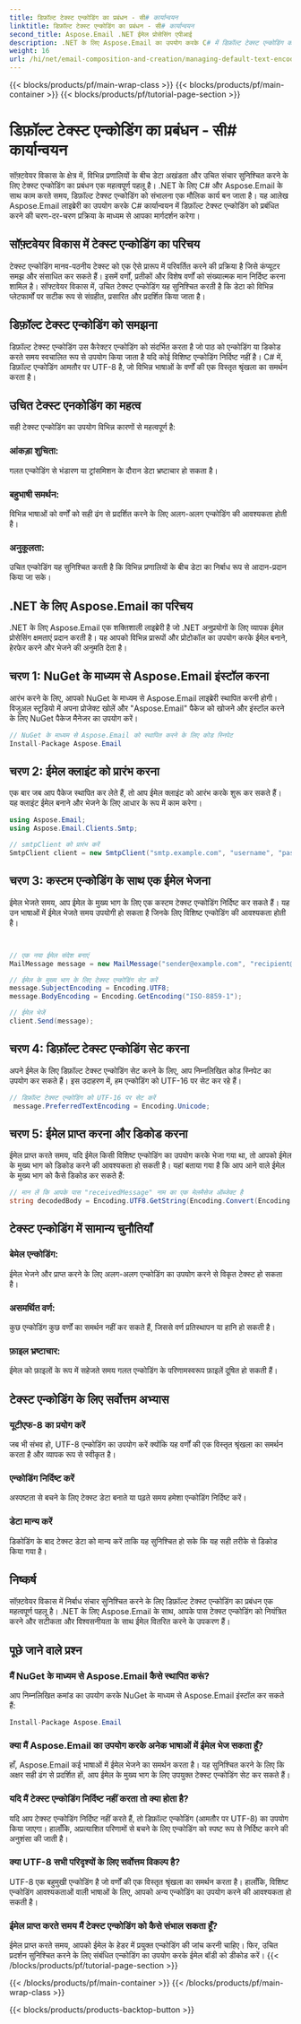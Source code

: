 ```yaml
---
title: डिफ़ॉल्ट टेक्स्ट एन्कोडिंग का प्रबंधन - सी# कार्यान्वयन
linktitle: डिफ़ॉल्ट टेक्स्ट एन्कोडिंग का प्रबंधन - सी# कार्यान्वयन
second_title: Aspose.Email .NET ईमेल प्रोसेसिंग एपीआई
description: .NET के लिए Aspose.Email का उपयोग करके C# में डिफ़ॉल्ट टेक्स्ट एन्कोडिंग को प्रबंधित करना सीखें। स्रोत कोड के साथ चरण-दर-चरण निर्देशों का पालन करें और सटीक डेटा संचार सुनिश्चित करें।
weight: 16
url: /hi/net/email-composition-and-creation/managing-default-text-encoding-csharp-implementation/
---
```


{{< blocks/products/pf/main-wrap-class >}}
{{< blocks/products/pf/main-container >}}
{{< blocks/products/pf/tutorial-page-section >}}

# डिफ़ॉल्ट टेक्स्ट एन्कोडिंग का प्रबंधन - सी# कार्यान्वयन


सॉफ़्टवेयर विकास के क्षेत्र में, विभिन्न प्रणालियों के बीच डेटा अखंडता और उचित संचार सुनिश्चित करने के लिए टेक्स्ट एन्कोडिंग का प्रबंधन एक महत्वपूर्ण पहलू है। .NET के लिए C# और Aspose.Email के साथ काम करते समय, डिफ़ॉल्ट टेक्स्ट एन्कोडिंग को संभालना एक मौलिक कार्य बन जाता है। यह आलेख Aspose.Email लाइब्रेरी का उपयोग करके C# कार्यान्वयन में डिफ़ॉल्ट टेक्स्ट एन्कोडिंग को प्रबंधित करने की चरण-दर-चरण प्रक्रिया के माध्यम से आपका मार्गदर्शन करेगा।


## सॉफ़्टवेयर विकास में टेक्स्ट एन्कोडिंग का परिचय

टेक्स्ट एन्कोडिंग मानव-पठनीय टेक्स्ट को एक ऐसे प्रारूप में परिवर्तित करने की प्रक्रिया है जिसे कंप्यूटर समझ और संसाधित कर सकते हैं। इसमें वर्णों, प्रतीकों और विशेष वर्णों को संख्यात्मक मान निर्दिष्ट करना शामिल है। सॉफ्टवेयर विकास में, उचित टेक्स्ट एन्कोडिंग यह सुनिश्चित करती है कि डेटा को विभिन्न प्लेटफार्मों पर सटीक रूप से संग्रहीत, प्रसारित और प्रदर्शित किया जाता है।

## डिफ़ॉल्ट टेक्स्ट एन्कोडिंग को समझना

डिफ़ॉल्ट टेक्स्ट एन्कोडिंग उस कैरेक्टर एन्कोडिंग को संदर्भित करता है जो पाठ को एन्कोडिंग या डिकोड करते समय स्वचालित रूप से उपयोग किया जाता है यदि कोई विशिष्ट एन्कोडिंग निर्दिष्ट नहीं है। C# में, डिफ़ॉल्ट एन्कोडिंग आमतौर पर UTF-8 है, जो विभिन्न भाषाओं के वर्णों की एक विस्तृत श्रृंखला का समर्थन करता है।

## उचित टेक्स्ट एनकोडिंग का महत्व

सही टेक्स्ट एन्कोडिंग का उपयोग विभिन्न कारणों से महत्वपूर्ण है:
### आंकड़ा शुचिता:
गलत एन्कोडिंग से भंडारण या ट्रांसमिशन के दौरान डेटा भ्रष्टाचार हो सकता है।
### बहुभाषी समर्थन: 
विभिन्न भाषाओं को वर्णों को सही ढंग से प्रदर्शित करने के लिए अलग-अलग एन्कोडिंग की आवश्यकता होती है।
### अनुकूलता:
उचित एन्कोडिंग यह सुनिश्चित करती है कि विभिन्न प्रणालियों के बीच डेटा का निर्बाध रूप से आदान-प्रदान किया जा सके।

## .NET के लिए Aspose.Email का परिचय

.NET के लिए Aspose.Email एक शक्तिशाली लाइब्रेरी है जो .NET अनुप्रयोगों के लिए व्यापक ईमेल प्रोसेसिंग क्षमताएं प्रदान करती है। यह आपको विभिन्न प्रारूपों और प्रोटोकॉल का उपयोग करके ईमेल बनाने, हेरफेर करने और भेजने की अनुमति देता है।

## चरण 1: NuGet के माध्यम से Aspose.Email इंस्टॉल करना

आरंभ करने के लिए, आपको NuGet के माध्यम से Aspose.Email लाइब्रेरी स्थापित करनी होगी। विजुअल स्टूडियो में अपना प्रोजेक्ट खोलें और "Aspose.Email" पैकेज को खोजने और इंस्टॉल करने के लिए NuGet पैकेज मैनेजर का उपयोग करें।

```csharp
// NuGet के माध्यम से Aspose.Email को स्थापित करने के लिए कोड स्निपेट
Install-Package Aspose.Email
```

## चरण 2: ईमेल क्लाइंट को प्रारंभ करना

एक बार जब आप पैकेज स्थापित कर लेते हैं, तो आप ईमेल क्लाइंट को आरंभ करके शुरू कर सकते हैं। यह क्लाइंट ईमेल बनाने और भेजने के लिए आधार के रूप में काम करेगा।

```csharp
using Aspose.Email;
using Aspose.Email.Clients.Smtp;

// smtpClient को प्रारंभ करें
SmtpClient client = new SmtpClient("smtp.example.com", "username", "password");
```

## चरण 3: कस्टम एन्कोडिंग के साथ एक ईमेल भेजना

ईमेल भेजते समय, आप ईमेल के मुख्य भाग के लिए एक कस्टम टेक्स्ट एन्कोडिंग निर्दिष्ट कर सकते हैं। यह उन भाषाओं में ईमेल भेजते समय उपयोगी हो सकता है जिनके लिए विशिष्ट एन्कोडिंग की आवश्यकता होती है।

```csharp


// एक नया ईमेल संदेश बनाएं
MailMessage message = new MailMessage("sender@example.com", "recipient@example.com", "Subject", "Body");

// ईमेल के मुख्य भाग के लिए टेक्स्ट एन्कोडिंग सेट करें
message.SubjectEncoding = Encoding.UTF8;
message.BodyEncoding = Encoding.GetEncoding("ISO-8859-1");

// ईमेल भेजें
client.Send(message);
```

## चरण 4: डिफ़ॉल्ट टेक्स्ट एन्कोडिंग सेट करना

अपने ईमेल के लिए डिफ़ॉल्ट टेक्स्ट एन्कोडिंग सेट करने के लिए, आप निम्नलिखित कोड स्निपेट का उपयोग कर सकते हैं। इस उदाहरण में, हम एन्कोडिंग को UTF-16 पर सेट कर रहे हैं।

```csharp
// डिफ़ॉल्ट टेक्स्ट एन्कोडिंग को UTF-16 पर सेट करें
 message.PreferredTextEncoding = Encoding.Unicode;
```

## चरण 5: ईमेल प्राप्त करना और डिकोड करना

ईमेल प्राप्त करते समय, यदि ईमेल किसी विशिष्ट एन्कोडिंग का उपयोग करके भेजा गया था, तो आपको ईमेल के मुख्य भाग को डिकोड करने की आवश्यकता हो सकती है। यहां बताया गया है कि आप आने वाले ईमेल के मुख्य भाग को कैसे डिकोड कर सकते हैं:

```csharp
// मान लें कि आपके पास "receivedMessage" नाम का एक मेलमैसेज ऑब्जेक्ट है
string decodedBody = Encoding.UTF8.GetString(Encoding.Convert(Encoding.GetEncoding("ISO-8859-1"), Encoding.UTF8, Encoding.GetEncoding("ISO-8859-1").GetBytes(receivedMessage.Body)));
```

## टेक्स्ट एन्कोडिंग में सामान्य चुनौतियाँ

### बेमेल एन्कोडिंग: 
ईमेल भेजने और प्राप्त करने के लिए अलग-अलग एन्कोडिंग का उपयोग करने से विकृत टेक्स्ट हो सकता है।
### असमर्थित वर्ण:
कुछ एन्कोडिंग कुछ वर्णों का समर्थन नहीं कर सकते हैं, जिससे वर्ण प्रतिस्थापन या हानि हो सकती है।
### फ़ाइल भ्रष्टाचार: 
ईमेल को फ़ाइलों के रूप में सहेजते समय गलत एन्कोडिंग के परिणामस्वरूप फ़ाइलें दूषित हो सकती हैं।

## टेक्स्ट एन्कोडिंग के लिए सर्वोत्तम अभ्यास

### यूटीएफ-8 का प्रयोग करें 
 जब भी संभव हो, UTF-8 एन्कोडिंग का उपयोग करें क्योंकि यह वर्णों की एक विस्तृत श्रृंखला का समर्थन करता है और व्यापक रूप से स्वीकृत है।
### एन्कोडिंग निर्दिष्ट करें 
 अस्पष्टता से बचने के लिए टेक्स्ट डेटा बनाते या पढ़ते समय हमेशा एन्कोडिंग निर्दिष्ट करें।
### डेटा मान्य करें 
 डिकोडिंग के बाद टेक्स्ट डेटा को मान्य करें ताकि यह सुनिश्चित हो सके कि यह सही तरीके से डिकोड किया गया है।

## निष्कर्ष

सॉफ़्टवेयर विकास में निर्बाध संचार सुनिश्चित करने के लिए डिफ़ॉल्ट टेक्स्ट एन्कोडिंग का प्रबंधन एक महत्वपूर्ण पहलू है। .NET के लिए Aspose.Email के साथ, आपके पास टेक्स्ट एन्कोडिंग को नियंत्रित करने और सटीकता और विश्वसनीयता के साथ ईमेल वितरित करने के उपकरण हैं।

## पूछे जाने वाले प्रश्न

### मैं NuGet के माध्यम से Aspose.Email कैसे स्थापित करूं?

आप निम्नलिखित कमांड का उपयोग करके NuGet के माध्यम से Aspose.Email इंस्टॉल कर सकते हैं:
```csharp
Install-Package Aspose.Email
```

### क्या मैं Aspose.Email का उपयोग करके अनेक भाषाओं में ईमेल भेज सकता हूँ?

हाँ, Aspose.Email कई भाषाओं में ईमेल भेजने का समर्थन करता है। यह सुनिश्चित करने के लिए कि अक्षर सही ढंग से प्रदर्शित हों, आप ईमेल के मुख्य भाग के लिए उपयुक्त टेक्स्ट एन्कोडिंग सेट कर सकते हैं।

### यदि मैं टेक्स्ट एन्कोडिंग निर्दिष्ट नहीं करता तो क्या होता है?

यदि आप टेक्स्ट एन्कोडिंग निर्दिष्ट नहीं करते हैं, तो डिफ़ॉल्ट एन्कोडिंग (आमतौर पर UTF-8) का उपयोग किया जाएगा। हालाँकि, अप्रत्याशित परिणामों से बचने के लिए एन्कोडिंग को स्पष्ट रूप से निर्दिष्ट करने की अनुशंसा की जाती है।

### क्या UTF-8 सभी परिदृश्यों के लिए सर्वोत्तम विकल्प है?

UTF-8 एक बहुमुखी एन्कोडिंग है जो वर्णों की एक विस्तृत श्रृंखला का समर्थन करता है। हालाँकि, विशिष्ट एन्कोडिंग आवश्यकताओं वाली भाषाओं के लिए, आपको अन्य एन्कोडिंग का उपयोग करने की आवश्यकता हो सकती है।

### ईमेल प्राप्त करते समय मैं टेक्स्ट एन्कोडिंग को कैसे संभाल सकता हूँ?

ईमेल प्राप्त करते समय, आपको ईमेल के हेडर में प्रयुक्त एन्कोडिंग की जांच करनी चाहिए। फिर, उचित प्रदर्शन सुनिश्चित करने के लिए संबंधित एन्कोडिंग का उपयोग करके ईमेल बॉडी को डीकोड करें।
{{< /blocks/products/pf/tutorial-page-section >}}

{{< /blocks/products/pf/main-container >}}
{{< /blocks/products/pf/main-wrap-class >}}

{{< blocks/products/products-backtop-button >}}

